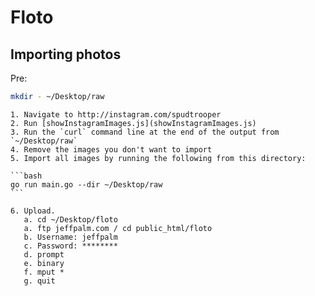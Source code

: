 # Floto

## Importing photos

Pre:

```bash
mkdir - ~/Desktop/raw
```

	1. Navigate to http://instagram.com/spudtrooper
	2. Run [showInstagramImages.js](showInstagramImages.js)
	3. Run the `curl` command line at the end of the output from `~/Desktop/raw`
	4. Remove the images you don't want to import
	5. Import all images by running the following from this directory:

	```bash
	go run main.go --dir ~/Desktop/raw
	```
	
	6. Upload.
	   a. cd ~/Desktop/floto
	   a. ftp jeffpalm.com / cd public_html/floto
	   b. Username: jeffpalm
	   c. Password: ********
	   d. prompt
	   e. binary
	   f. mput *
	   g. quit
	   
